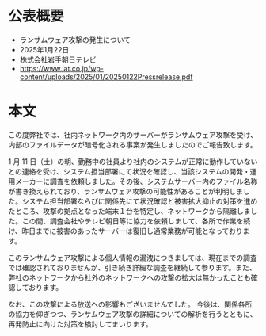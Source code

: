 # 公表概要
- ランサムウェア攻撃の発生について
- 2025年1月22日
- 株式会社岩手朝日テレビ
- https://www.iat.co.jp/wp-content/uploads/2025/01/20250122Pressrelease.pdf

# 本文
この度弊社では、社内ネットワーク内のサーバーがランサムウェア攻撃を受け、内部のファイルデータが暗号化される事案が発生しましたのでご報告致します。

1 月 11 日（土）の朝、勤務中の社員より社内のシステムが正常に動作していないとの連絡を受け、システム担当部署にて状況を確認し、当該システムの開発・運用メーカーに調査を依頼しました。その後、システムサーバー内のファイル名称が書き換えられており、ランサムウェア攻撃の可能性があることが判明しました。システム担当部署ならびに関係先にて状況確認と被害拡大抑止の対策を進めたところ、攻撃の拠点となった端末１台を特定し、ネットワークから隔離しました。この間、調査会社やテレビ朝日等に協力を依頼しまして、各所で作業を続け、昨日までに被害のあったサーバーは復旧し通常業務が可能となっております。

このランサムウェア攻撃による個人情報の漏洩につきましては、現在までの調査では確認されておりませんが、引き続き詳細な調査を継続して参ります。また、弊社のネットワークから社外のネットワークへの攻撃の拡大は無かったことも確認しております。

なお、この攻撃による放送への影響もございませんでした。
今後は、関係各所の協力を仰ぎつつ、ランサムウェア攻撃の詳細についての解析を行うとともに、再発防止に向けた対策を検討してまいります。
